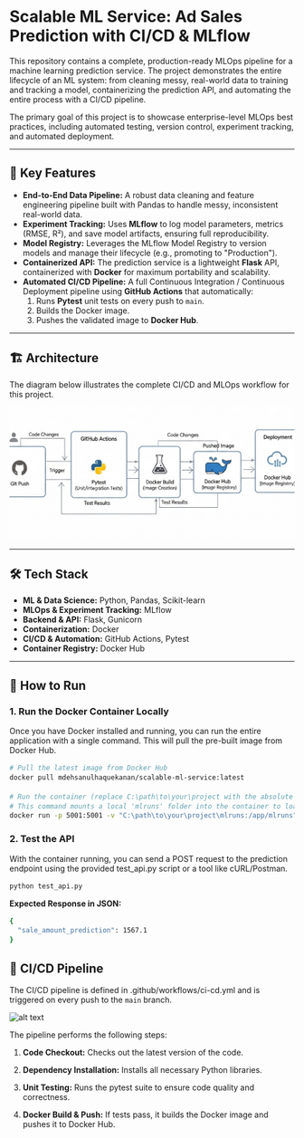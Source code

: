 # Scalable ML Service: Ad Sales Prediction with CI/CD & MLflow

This repository contains a complete, production-ready MLOps pipeline for a machine learning prediction service. The project demonstrates the entire lifecycle of an ML system: from cleaning messy, real-world data to training and tracking a model, containerizing the prediction API, and automating the entire process with a CI/CD pipeline.

The primary goal of this project is to showcase enterprise-level MLOps best practices, including automated testing, version control, experiment tracking, and automated deployment.

---

## 🚀 Key Features

*   **End-to-End Data Pipeline:** A robust data cleaning and feature engineering pipeline built with Pandas to handle messy, inconsistent real-world data.
*   **Experiment Tracking:** Uses **MLflow** to log model parameters, metrics (RMSE, R²), and save model artifacts, ensuring full reproducibility.
*   **Model Registry:** Leverages the MLflow Model Registry to version models and manage their lifecycle (e.g., promoting to "Production").
*   **Containerized API:** The prediction service is a lightweight **Flask** API, containerized with **Docker** for maximum portability and scalability.
*   **Automated CI/CD Pipeline:** A full Continuous Integration / Continuous Deployment pipeline using **GitHub Actions** that automatically:
    1.  Runs **Pytest** unit tests on every push to `main`.
    2.  Builds the Docker image.
    3.  Pushes the validated image to **Docker Hub**.

---

## 🏗️ Architecture

The diagram below illustrates the complete CI/CD and MLOps workflow for this project.

![Architecture Diagram](./assets/architecture_diagram_resized.png)

---

## 🛠️ Tech Stack

*   **ML & Data Science:** Python, Pandas, Scikit-learn
*   **MLOps & Experiment Tracking:** MLflow
*   **Backend & API:** Flask, Gunicorn
*   **Containerization:** Docker
*   **CI/CD & Automation:** GitHub Actions, Pytest
*   **Container Registry:** Docker Hub

---

## 🏁 How to Run

### 1. Run the Docker Container Locally

Once you have Docker installed and running, you can run the entire application with a single command. This will pull the pre-built image from Docker Hub.

```bash
# Pull the latest image from Docker Hub
docker pull mdehsanulhaquekanan/scalable-ml-service:latest

# Run the container (replace C:\path\to\your\project with the absolute path to your project folder)
# This command mounts a local 'mlruns' folder into the container to load the model
docker run -p 5001:5001 -v "C:\path\to\your\project\mlruns:/app/mlruns" mdehsanulhaquekanan/scalable-ml-service
```

### 2\. Test the API

With the container running, you can send a POST request to the prediction endpoint using the provided test\_api.py script or a tool like cURL/Postman.

```bash
python test_api.py   
```

**Expected Response in JSON:**

```bash
{
  "sale_amount_prediction": 1567.1 
}
```

🧪 CI/CD Pipeline
-----------------

The CI/CD pipeline is defined in .github/workflows/ci-cd.yml and is triggered on every push to the `main` branch.

![alt text](https://github.com/MdEhsanulHaqueKanan/Scalable-ML-Service-Ad-Sales-Prediction-with-CI-CD-and-MLflow/actions/workflows/ci-cd.yml/badge.svg) 


The pipeline performs the following steps:

1.  **Code Checkout:** Checks out the latest version of the code.
    
2.  **Dependency Installation:** Installs all necessary Python libraries.
    
3.  **Unit Testing:** Runs the pytest suite to ensure code quality and correctness.
    
4.  **Docker Build & Push:** If tests pass, it builds the Docker image and pushes it to Docker Hub.